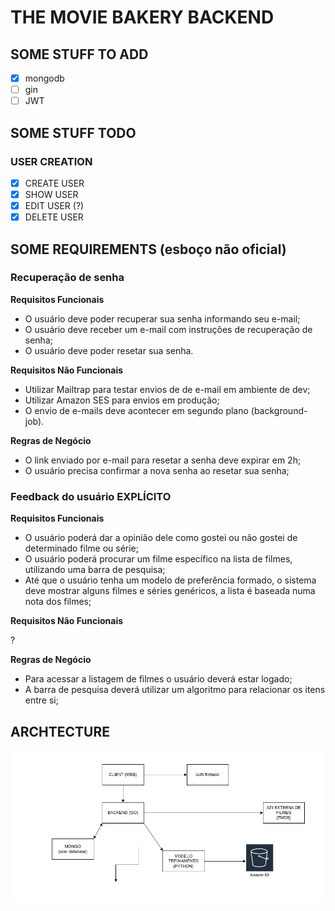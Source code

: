 # THE MOVIE BAKERY BACKEND

## SOME STUFF TO ADD

- [x] mongodb
- [ ] gin
- [ ] JWT

## SOME STUFF TODO

### USER CREATION

- [x] CREATE USER
- [x] SHOW USER
- [x] EDIT USER (?)
- [x] DELETE USER

## SOME REQUIREMENTS (esboço não oficial)

### Recuperação de senha

  **Requisitos Funcionais**

  - O usuário deve poder recuperar sua senha informando seu e-mail;
  - O usuário deve receber um e-mail com instruções de recuperação de senha;
  - O usuário deve poder resetar sua senha.

  **Requisitos Não Funcionais**

  - Utilizar Mailtrap para testar envios de de e-mail em ambiente de dev;
  - Utilizar Amazon SES para envios em produção;
  - O envio de e-mails deve acontecer em segundo plano (background-job).

  **Regras de Negócio**

  - O link enviado por e-mail para resetar a senha deve expirar em 2h;
  - O usuário precisa confirmar a nova senha ao resetar sua senha;


### Feedback do usuário EXPLÍCITO

  **Requisitos Funcionais**

  - O usuário poderá dar a opinião dele como gostei ou não gostei de determinado filme ou série;
  - O usuário poderá procurar um filme específico na lista de filmes, utilizando uma barra de pesquisa;
  - Até que o usuário tenha um modelo de preferência formado, o sistema deve mostrar alguns filmes e séries genéricos, a lista é baseada numa nota dos filmes;

  **Requisitos Não Funcionais**

  ?

  **Regras de Negócio**

  - Para acessar a listagem de filmes o usuário deverá estar logado;
  - A barra de pesquisa deverá utilizar um algoritmo para relacionar os itens entre si;

## ARCHTECTURE

![arch](assets/overall-arch.png)
